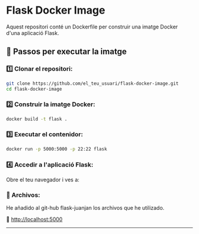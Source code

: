 # Flask Docker Image

Aquest repositori conté un Dockerfile per construir una imatge Docker d'una aplicació Flask.

## 🚀 Passos per executar la imatge

### 1️⃣ Clonar el repositori:
```sh
git clone https://github.com/el_teu_usuari/flask-docker-image.git
cd flask-docker-image
```

### 2️⃣ Construir la imatge Docker:
```sh
docker build -t flask .
```

### 3️⃣ Executar el contenidor:
```sh
docker run -p 5000:5000 -p 22:22 flask
```

### 4️⃣ Accedir a l'aplicació Flask:
Obre el teu navegador i ves a:

### 📌 Archivos:
He añadido al git-hub flask-juanjan los archivos que he utilizado.


🔗 [http://localhost:5000](http://localhost:5000)

---


